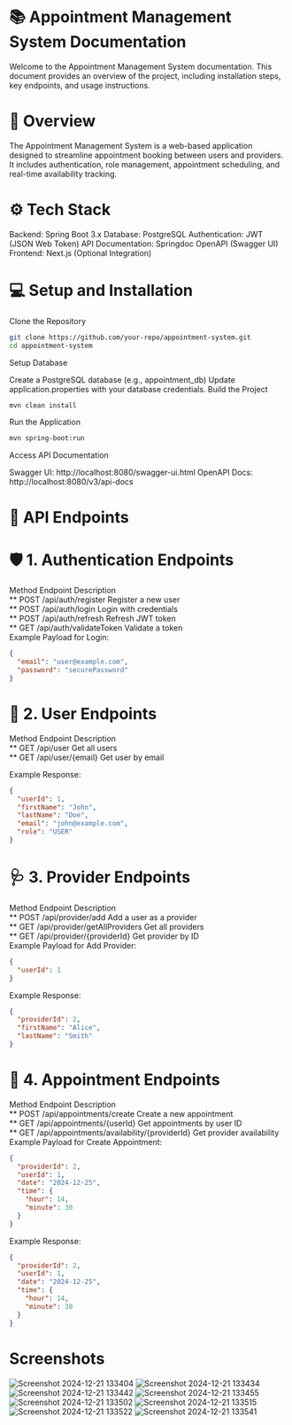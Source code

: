 # 📚 Appointment Management System Documentation
Welcome to the Appointment Management System documentation. This document provides an overview of the project, including installation steps, key endpoints, and usage instructions.

# 📝 Overview
The Appointment Management System is a web-based application designed to streamline appointment booking between users and providers. It includes authentication, role management, appointment scheduling, and real-time availability tracking.

# ⚙️ Tech Stack
Backend: Spring Boot 3.x
Database: PostgreSQL
Authentication: JWT (JSON Web Token)
API Documentation: Springdoc OpenAPI (Swagger UI)
Frontend: Next.js (Optional Integration)
# 💻 Setup and Installation
Clone the Repository


```bash
git clone https://github.com/your-repo/appointment-system.git
cd appointment-system
```
Setup Database

Create a PostgreSQL database (e.g., appointment_db)
Update application.properties with your database credentials.
Build the Project
```bash
mvn clean install
```
Run the Application

```bash
mvn spring-boot:run
```
Access API Documentation

Swagger UI: http://localhost:8080/swagger-ui.html
OpenAPI Docs: http://localhost:8080/v3/api-docs
# 📡 API Endpoints
# 🛡️ 1. Authentication Endpoints
Method	Endpoint	Description<br>
** POST	/api/auth/register	Register a new user<br>
** POST	/api/auth/login	Login with credentials<br>
** POST	/api/auth/refresh	Refresh JWT token<br>
** GET	/api/auth/validateToken	Validate a token<br>
Example Payload for Login:

```json
{
  "email": "user@example.com",
  "password": "securePassword"
}
```
# 👤 2. User Endpoints
Method	Endpoint	Description<br>
** GET	/api/user	Get all users<br>
** GET	/api/user/{email}	Get user by email<br>

Example Response:

```json
{
  "userId": 1,
  "firstName": "John",
  "lastName": "Doe",
  "email": "john@example.com",
  "role": "USER"
}
```
# 🩺 3. Provider Endpoints
Method	Endpoint	Description<br>
** POST	/api/provider/add	Add a user as a provider<br>
** GET	/api/provider/getAllProviders	Get all providers<br>
** GET	/api/provider/{providerId}	Get provider by ID<br>
Example Payload for Add Provider:

```json
{
  "userId": 1
}
```
Example Response:

```json
{
  "providerId": 2,
  "firstName": "Alice",
  "lastName": "Smith"
}
```
# 📅 4. Appointment Endpoints
Method	Endpoint	Description<br>
** POST	/api/appointments/create	Create a new appointment<br>
** GET	/api/appointments/{userId}	Get appointments by user ID<br>
** GET	/api/appointments/availability/{providerId}	Get provider availability<br>
Example Payload for Create Appointment:

```json
{
  "providerId": 2,
  "userId": 1,
  "date": "2024-12-25",
  "time": {
    "hour": 14,
    "minute": 30
  }
}
```
Example Response:

```json
{
  "providerId": 2,
  "userId": 1,
  "date": "2024-12-25",
  "time": {
    "hour": 14,
    "minute": 30
  }
}
```

# Screenshots

![Screenshot 2024-12-21 133404](https://github.com/user-attachments/assets/219f4021-6607-4e9c-b629-5f0f3a5b9cab)
![Screenshot 2024-12-21 133434](https://github.com/user-attachments/assets/72ed953e-c265-4e72-b56a-e54a15ec0a2e)
![Screenshot 2024-12-21 133442](https://github.com/user-attachments/assets/c9964632-572c-4921-8a9f-6e63cba0b83d)
![Screenshot 2024-12-21 133455](https://github.com/user-attachments/assets/05ccf847-c853-4ce6-9d00-80b10405d845)
![Screenshot 2024-12-21 133502](https://github.com/user-attachments/assets/8ca72e01-b636-4d66-8246-820b47be2579)
![Screenshot 2024-12-21 133515](https://github.com/user-attachments/assets/13f8fe7b-f287-45c7-b956-71cc5b13f086)
![Screenshot 2024-12-21 133522](https://github.com/user-attachments/assets/89c08c05-22c2-4cd8-8c65-41b0002747ca)
![Screenshot 2024-12-21 133541](https://github.com/user-attachments/assets/ae3cba02-62ba-470e-8dc3-a0d3f4508a02)



